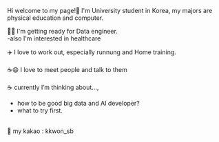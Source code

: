 Hi welcome to my page!👋
I'm University student in Korea, my majors are physical education and computer.<br>

🧑‍💻 I'm getting ready for Data engineer.<br>
-also I'm interested in healthcare

✈️ I love to work out, especially runnung and Home training.
<br><br>
☕️😄 I love to meet people and talk to them
<br><br>
☕ currently I’m thinking about..., <br>
- how to be good big data and AI developer?
- what to try first.
<br><br>

💬 my kakao : kkwon_sb
<br><br>

